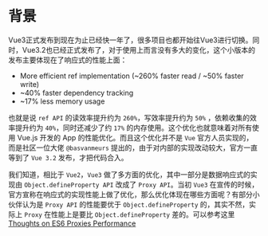 # 背景

Vue3正式发布到现在为止已经快一年了，很多项目也都开始往Vue3进行切换。同时，Vue3.2也已经正式发布了，对于使用上而言没有多大的变化，这个小版本的发布主要体现在了响应式的性能上面：

- More efficient ref implementation (~260% faster read / ~50% faster write)
- ~40% faster dependency tracking
- ~17% less memory usage

也就是说 `ref API` 的读效率提升约为 `260%`，写效率提升约为 `50%` ，依赖收集的效率提升约为 `40%`，同时还减少了约 `17%` 的内存使用。这个优化也就意味着对所有使用 Vue.js 开发的 App 的性能优化。而且这个优化并不是 `Vue` 官方人员实现的，而是社区一位大佬 `@basvanmeurs` 提出的，由于对内部的实现改动较大，官方一直等到了 `Vue 3.2` 发布，才把代码合入。

我们知道，相比于 `Vue2`，`Vue3` 做了多方面的优化，其中一部分是数据响应式的实现由 `Object.defineProperty API` 改成了 `Proxy API`。当初 `Vue3` 在宣传的时候，官方宣称在响应式的实现性能上做了优化，那么优化体现在哪些方面呢？有部分小伙伴认为是 `Proxy API` 的性能要优于 `Object.defineProperty` 的，其实不然，实际上 `Proxy` 在性能上是要比 `Object.defineProperty` 差的。可以参考这里[Thoughts on ES6 Proxies Performance](https://thecodebarbarian.com/thoughts-on-es6-proxies-performance)





